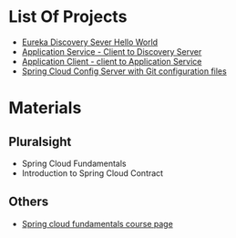 # List Of Projects
* [Eureka Discovery Sever Hello World](eureka-discovery-server)
* [Application Service - Client to Discovery Server](application-service)
* [Application Client - client to Application Service](application-client-1)
* [Spring Cloud Config Server with Git configuration files](spring-cloud-config-server-with-files-in-git)

# Materials
## Pluralsight
* Spring Cloud Fundamentals
* Introduction to Spring Cloud Contract

## Others
* [Spring cloud fundamentals course page](http://dustin.schultz.io/ps-scf/)